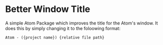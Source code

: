 # Better Window Title

A simple Atom Package which improves the title for the Atom's window.
It does this by simply changing it to the foloowing format:

```
Atom - ({project name}) {relative file path}
```
